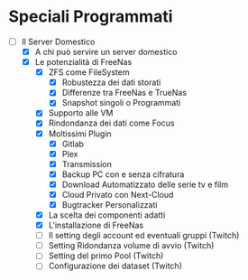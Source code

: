 # Speciali Programmati

- [ ] Il Server Domestico
  - [x] A chi può servire un server domestico
  - [x] Le potenzialità di FreeNas
    - [x] ZFS come FileSystem
      - [x] Robustezza dei dati storati
      - [x] Differenze tra FreeNas e TrueNas
      - [x] Snapshot singoli o Programmati
    - [x] Supporto alle VM
    - [x] Rindondanza dei dati come Focus
    - [x] Moltissimi Plugin
      - [x] Gitlab
      - [x] Plex
      - [x] Transmission
      - [x] Backup PC con e senza cifratura
      - [x] Download Automatizzato delle serie tv e film
      - [x] Cloud Privato con Next-Cloud
      - [x] Bugtracker Personalizzati
    - [x] La scelta dei componenti adatti
    - [x] L'installazione di FreeNas
    - [ ] Il setting degli account ed eventuali gruppi (Twitch)
    - [ ] Setting Ridondanza volume di avvio (Twitch)
    - [ ] Setting del primo Pool (Twitch)
    - [ ] Configurazione dei dataset (Twitch)